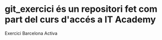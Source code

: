 # git_exercici és un repositori fet com part del curs d'accés a IT Academy

Exercici Barcelona Activa
